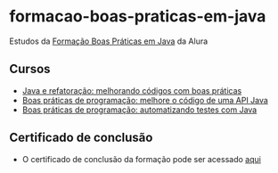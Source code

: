 # formacao-boas-praticas-em-java
Estudos da [Formação Boas Práticas em Java](https://cursos.alura.com.br/formacao-boas-praticas-java) da Alura

## Cursos
- [Java e refatoração: melhorando códigos com boas práticas](https://cursos.alura.com.br/course/java-refatoracao-melhorando-codigos-boas-praticas)
- [Boas práticas de programação: melhore o código de uma API Java ](https://cursos.alura.com.br/course/boas-praticas-programacao-melhore-codigo-api-java)
- [Boas práticas de programação: automatizando testes com Java](https://cursos.alura.com.br/course/boas-praticas-programacao-testes-java)

## Certificado de conclusão
- O certificado de conclusão da formação pode ser acessado [aqui]()

